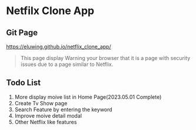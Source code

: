 # Netfilx Clone App

## Git Page  
https://eluwing.github.io/netflix_clone_app/
>This page display Warning your browser that it is a page with security issues due to a page similar to Netflix.  

## Todo List

1. More display moive list in Home Page(2023.05.01 Complete)
2. Create Tv Show page
3. Search Feature by entering the keyword 
4. Improve moive detail modal
5. Other Netflix like features
